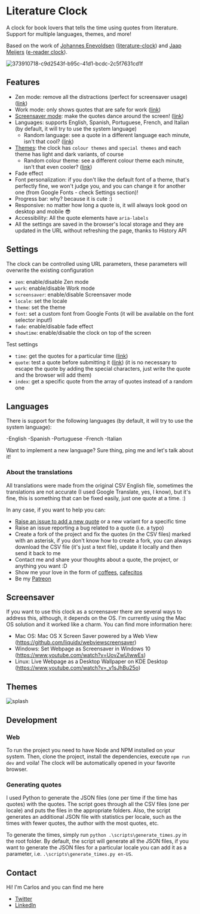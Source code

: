 # Literature Clock

A clock for book lovers that tells the time using quotes from literature. Support for multiple languages, themes, and more!

Based on the work of [Johannes Enevoldsen](https://twitter.com/JohsEnevoldsen) ([literature-clock](https://github.com/JohannesNE/literature-clock)) and [Jaap Meijers](http://www.eerlijkemedia.nl/) ([e-reader clock](https://www.instructables.com/id/Literary-Clock-Made-From-E-reader/)).

![373910718-c9d2543f-b95c-41d1-bcdc-2c5f7631cd1f](https://github.com/user-attachments/assets/15fedb98-8d39-418a-86fa-a7fd9d0077d2)


## Features

- Zen mode: remove all the distractions (perfect for screensaver usage) ([link](https://literatureclock.netlify.app/?zen=true))
- Work mode: only shows quotes that are safe for work ([link](https://literatureclock.netlify.app/?work=true))
- [Screensaver mode](#screensaver): make the quotes dance around the screen! ([link](https://literatureclock.netlify.app/?screensaver=true))
- Languages: supports English, Spanish, Portuguese, French, and Italian (by default, it will try to use the system language)
  - Random language: see a quote in a different language each minute, isn't that cool? ([link](https://literatureclock.netlify.app/?locale=random))
- [Themes](#themes): the clock has `colour themes` and `special themes` and each theme has light and dark variants, of course
  - Random colour theme: see a different colour theme each minute, isn't that even cooler? ([link](https://literatureclock.netlify.app/?theme=color-system))
- Fade effect
- Font personalization: if you don't like the default font of a theme, that's perfectly fine, we won't judge you, and you can change it for another one (from Google Fonts - check Settings section)!
- Progress bar: why? because it is cute :)
- Responsive: no matter how long a quote is, it will always look good on desktop and mobile 😎
- Accessibility: All the quote elements have `aria-labels`
- All the settings are saved in the browser's local storage and they are updated in the URL without refreshing the page, thanks to History API


## Settings

The clock can be controlled using URL parameters, these parameters will overwrite the existing configuration

- `zen`: enable/disable Zen mode
- `work`: enable/disable Work mode
- `screensaver`: enable/disable Screensaver mode
- `locale`: set the locale
- `theme`: set the theme
- `font`: set a custom font from Google Fonts (it will be available on the font selector input!)
- `fade`: enable/disable fade effect
- `showtime`: enable/disable the clock on top of the screen

Test settings
  
- `time`: get the quotes for a particular time ([link](https://literatureclock.netlify.app/?time=12:30))
- `quote`: test a quote before submitting it ([link](https://literatureclock.netlify.app/?quote=Hi%20mom!%20I%27m%20part%20of%20the%20Literature%20Clock!)) (it is no necessary to escape the quote by adding the special characters, just write the quote and the browser will add them)
- `index`: get a specific quote from the array of quotes instead of a random one

## Languages

There is support for the following languages (by default, it will try to use the system language):

-English
-Spanish
-Portuguese
-French
-Italian

Want to implement a new language? Sure thing, ping me and let's talk about it!

### About the translations

All translations were made from the original CSV English file, sometimes the translations are not accurate (I used Google Translate, yes, I know), but it's fine, this is something that can be fixed easily, just one quote at a time. :)

In any case, if you want to help you can:

- [Raise an issue to add a new quote](https://github.com/cdmoro/literature-clock/issues/new?template=add-quote.yml&labels=add-quote&title=%5B23%3A28%5D%5Ben%5D+Add+quote) or a new variant for a specific time
- Raise an issue reporting a bug related to a quote (i.e. a typo)
- Create a fork of the project and fix the quotes (in the CSV files) marked with an asterisk, if you don't know how to create a fork, you can always download the CSV file (it's just a text file), update it locally and then send it back to me
- Contact me and share your thoughts about a quote, the project, or anything you want :D
- Show me your love in the form of [coffees](https://buymeacoffee.com/cdmoro), [cafecitos](http://cafecito.app/cdmoro)
- Be my [Patreon](https://patreon.com/cdmoro)

## Screensaver

If you want to use this clock as a screensaver there are several ways to address this, although, it depends on the OS. I'm currently using the Mac OS solution and it worked like a charm. You can find more information here:

- Mac OS: Mac OS X Screen Saver powered by a Web View (https://github.com/liquidx/webviewscreensaver)
- Windows: Set Webpage as Screensaver in Windows 10 (https://www.youtube.com/watch?v=UovZwUlwwEs)
- Linux: Live Webpage as a Desktop Wallpaper on KDE Desktop (https://www.youtube.com/watch?v=_v1sJhBu25o)

## Themes

![splash](https://github.com/user-attachments/assets/d882b15c-0947-45ed-8456-25f56fb6083c)

## Development

### Web

To run the project you need to have Node and NPM installed on your system. Then, clone the project, install the dependencies, execute `npm run dev` and voila! The clock will be automatically opened in your favorite browser.

### Generating quotes

I used Python to generate the JSON files (one per time if the time has quotes) with the quotes. The script goes through all the CSV files (one per locale) and puts the files in the appropriate folders. Also, the script generates an additional JSON file with statistics per locale, such as the times with fewer quotes, the author with the most quotes, etc.

To generate the times, simply run `python .\scripts\generate_times.py` in the root folder. By default, the script will generate all the JSON files, if you want to generate the JSON files for a particular locale you can add it as a parameter, i.e. `.\scripts\generate_times.py en-US`.

## Contact

Hi! I'm Carlos and you can find me here

- [Twitter](https://twitter.com/CarlosBonadeo)
- [LinkedIn](https://twitter.com/CarlosBonadeo)
